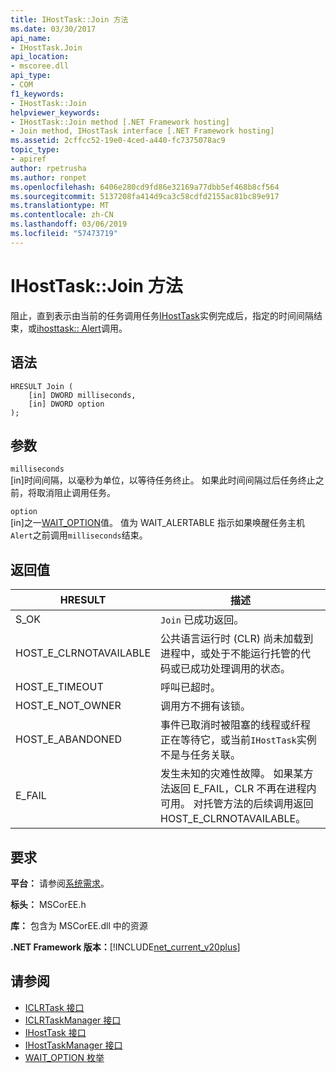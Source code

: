 ```yaml
---
title: IHostTask::Join 方法
ms.date: 03/30/2017
api_name:
- IHostTask.Join
api_location:
- mscoree.dll
api_type:
- COM
f1_keywords:
- IHostTask::Join
helpviewer_keywords:
- IHostTask::Join method [.NET Framework hosting]
- Join method, IHostTask interface [.NET Framework hosting]
ms.assetid: 2cffcc52-19e0-4ced-a440-fc7375078ac9
topic_type:
- apiref
author: rpetrusha
ms.author: ronpet
ms.openlocfilehash: 6406e280cd9fd86e32169a77dbb5ef468b8cf564
ms.sourcegitcommit: 5137208fa414d9ca3c58cdfd2155ac81bc89e917
ms.translationtype: MT
ms.contentlocale: zh-CN
ms.lasthandoff: 03/06/2019
ms.locfileid: "57473719"
---
```

# <a name="ihosttaskjoin-method"></a>IHostTask::Join 方法
阻止，直到表示由当前的任务调用任务[IHostTask](../../../../docs/framework/unmanaged-api/hosting/ihosttask-interface.md)实例完成后，指定的时间间隔结束，或[ihosttask:: Alert](../../../../docs/framework/unmanaged-api/hosting/ihosttask-alert-method.md)调用。  
  
## <a name="syntax"></a>语法  
  
```  
HRESULT Join (  
    [in] DWORD milliseconds,  
    [in] DWORD option  
);  
```  
  
## <a name="parameters"></a>参数  
 `milliseconds`  
 [in]时间间隔，以毫秒为单位，以等待任务终止。 如果此时间间隔过后任务终止之前，将取消阻止调用任务。  
  
 `option`  
 [in]之一[WAIT_OPTION](../../../../docs/framework/unmanaged-api/hosting/wait-option-enumeration.md)值。 值为 WAIT_ALERTABLE 指示如果唤醒任务主机`Alert`之前调用`milliseconds`结束。  
  
## <a name="return-value"></a>返回值  
  
|HRESULT|描述|  
|-------------|-----------------|  
|S_OK|`Join` 已成功返回。|  
|HOST_E_CLRNOTAVAILABLE|公共语言运行时 (CLR) 尚未加载到进程中，或处于不能运行托管的代码或已成功处理调用的状态。|  
|HOST_E_TIMEOUT|呼叫已超时。|  
|HOST_E_NOT_OWNER|调用方不拥有该锁。|  
|HOST_E_ABANDONED|事件已取消时被阻塞的线程或纤程正在等待它，或当前`IHostTask`实例不是与任务关联。|  
|E_FAIL|发生未知的灾难性故障。 如果某方法返回 E_FAIL，CLR 不再在进程内可用。 对托管方法的后续调用返回 HOST_E_CLRNOTAVAILABLE。|  
  
## <a name="requirements"></a>要求  
 **平台：** 请参阅[系统需求](../../../../docs/framework/get-started/system-requirements.md)。  
  
 **标头：** MSCorEE.h  
  
 **库：** 包含为 MSCorEE.dll 中的资源  
  
 **.NET Framework 版本：**[!INCLUDE[net_current_v20plus](../../../../includes/net-current-v20plus-md.md)]  
  
## <a name="see-also"></a>请参阅
- [ICLRTask 接口](../../../../docs/framework/unmanaged-api/hosting/iclrtask-interface.md)
- [ICLRTaskManager 接口](../../../../docs/framework/unmanaged-api/hosting/iclrtaskmanager-interface.md)
- [IHostTask 接口](../../../../docs/framework/unmanaged-api/hosting/ihosttask-interface.md)
- [IHostTaskManager 接口](../../../../docs/framework/unmanaged-api/hosting/ihosttaskmanager-interface.md)
- [WAIT_OPTION 枚举](../../../../docs/framework/unmanaged-api/hosting/wait-option-enumeration.md)
